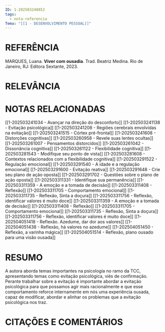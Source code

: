 ```yaml
---
ID: 1-202503240852
tags:
  - nota-referencia
Tema: "[[1 - DESENVOLVIMENTO PESSOAL]]"
---
```

# REFERÊNCIA

MARQUES, Luana. **Viver com ousadia**. Trad. Beatriz Medina. Rio de Janeiro, RJ: Editora Sextante, 2023.
# RELEVÂNCIA

# NOTAS RELACIONADAS

[[1-202503241034 - Avançar na direção do desconforto]]
[[1-202503241138 - Evitação psicológica]]
[[1-202503241208 - Regiões cerebrais envolvidas na evitação]]
[[1-202503241515 - Córtex pré-frontal]]
[[1-202503241608 - Distorções cognitivas]]
[[1-202503260958 - Revele suas lentes ocultas]]
[[1-202503261007 - Pensamentos distorcidos]]
[[1-202503261042 - Dissonância cognitiva]]
[[1-202503261122 - Flexibilidade cognitiva]]
[[1-202503281543 - Modifique seu ponto de vista]]
[[1-202503281608 - Contextos relacionados com a flexibilidade cognitiva]]
[[1-202503291522 - Regulação emocional]]
[[1-202503291540 - A idade e a regulação emocional]]
[[1-202503291600 - Evitação reativa]]
[[1-202503291648 - Crie seu plano de ação oposta]]
[[1-202503291702 - Questões sobre o plano de ação oposta]]
[[1-202503311331 - Identifique sua permanência]]
[[1-202503311359 - A emoção e a tomada de decisão]]
[[1-202503311408 - Reflexão]]
[[1-202503311705 - Comportamento emocional]]
[[1-202503311735 - Reflexão, Sinta a doçura]]
[[1-202503311756 - Reflexão, identificar valores é muito doce]]
[[1-202503311359 - A emoção e a tomada de decisão]]
[[1-202503311408 - Reflexão]]
[[1-202503311705 - Comportamento emocional]]
[[1-202503311735 - Reflexão, Sinta a doçura]]
[[1-202503311756 - Reflexão, identificar valores é muito doce]]
[[1-202504051418 - Reflexão. Azedume, dar dor aos valores]]
[[1-202504051438 - Reflexão, há valores no azedume]]
[[1-202504051450 - Reflexão, a varinha mágica]]
[[1-202504051514 - Reflexão, plano ousado para uma visão ousada]]
# RESUMO

A autora aborda temas importantes na psicologia no ramo da TCC, apresentando temas como evitação psicológica, viés de confirmação. Perante trabalhar sobre a evitação é importante abordar a evitação psicológica para que possamos agir mais racionalmente e que esse comportamento reforce internamente em nós uma experiência ousada, capaz de modificar, abordar e alinhar os problemas que a evitação psicológica nos traz.

# CITAÇÕES E COMENTÁRIOS

